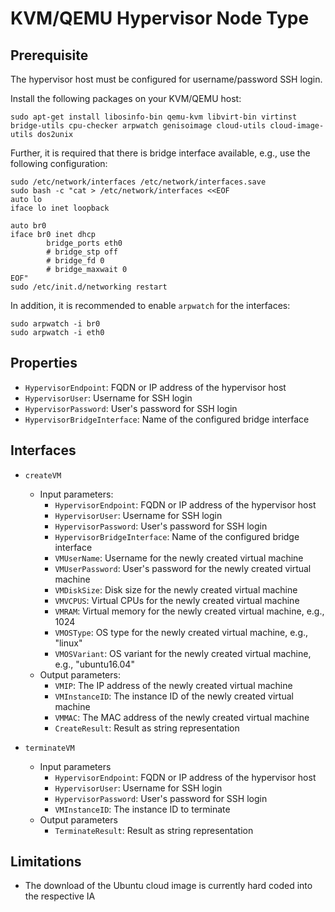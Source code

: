 
# KVM/QEMU Hypervisor Node Type

## Prerequisite

The hypervisor host must be configured for username/password SSH login. 

Install the following packages on your KVM/QEMU host:

```shell
sudo apt-get install libosinfo-bin qemu-kvm libvirt-bin virtinst bridge-utils cpu-checker arpwatch genisoimage cloud-utils cloud-image-utils dos2unix
```

Further, it is required that there is bridge interface available, e.g., use the following configuration:

```shell
sudo /etc/network/interfaces /etc/network/interfaces.save
sudo bash -c "cat > /etc/network/interfaces <<EOF
auto lo
iface lo inet loopback

auto br0
iface br0 inet dhcp
        bridge_ports eth0
        # bridge_stp off
        # bridge_fd 0
        # bridge_maxwait 0
EOF"
sudo /etc/init.d/networking restart
```

In addition, it is recommended to enable `arpwatch` for the interfaces:

```shell
sudo arpwatch -i br0
sudo arpwatch -i eth0
```

## Properties

* `HypervisorEndpoint`: FQDN or IP address of the hypervisor host
* `HypervisorUser`: Username for SSH login
* `HypervisorPassword`: User's password for SSH login
* `HypervisorBridgeInterface`: Name of the configured bridge interface

## Interfaces

* `createVM`
  * Input parameters:
    * `HypervisorEndpoint`: FQDN or IP address of the hypervisor host
    * `HypervisorUser`: Username for SSH login
    * `HypervisorPassword`: User's password for SSH login
    * `HypervisorBridgeInterface`: Name of the configured bridge interface
    * `VMUserName`: Username for the newly created virtual machine
    * `VMUserPassword`: User's password for the newly created virtual machine
    * `VMDiskSize`: Disk size for the newly created virtual machine
    * `VMVCPUS`: Virtual CPUs for the newly created virtual machine
    * `VMRAM`: Virtual memory  for the newly created virtual machine, e.g., 1024
    * `VMOSType`: OS type for the newly created virtual machine, e.g., "linux"
    * `VMOSVariant`: OS variant for the newly created virtual machine, e.g., "ubuntu16.04"
  * Output parameters:    
    * `VMIP`: The IP address of the newly created virtual machine
    * `VMInstanceID`: The instance ID of the newly created virtual machine
    * `VMMAC`: The MAC address of the newly created virtual machine
    * `CreateResult`: Result as string representation 

* `terminateVM`
  * Input parameters
    * `HypervisorEndpoint`: FQDN or IP address of the hypervisor host
    * `HypervisorUser`: Username for SSH login
    * `HypervisorPassword`: User's password for SSH login
    * `VMInstanceID`: The instance ID to terminate                    
  * Output parameters
    * `TerminateResult`: Result as string representation
                    
## Limitations

* The download of the Ubuntu cloud image is currently hard coded into the respective IA
